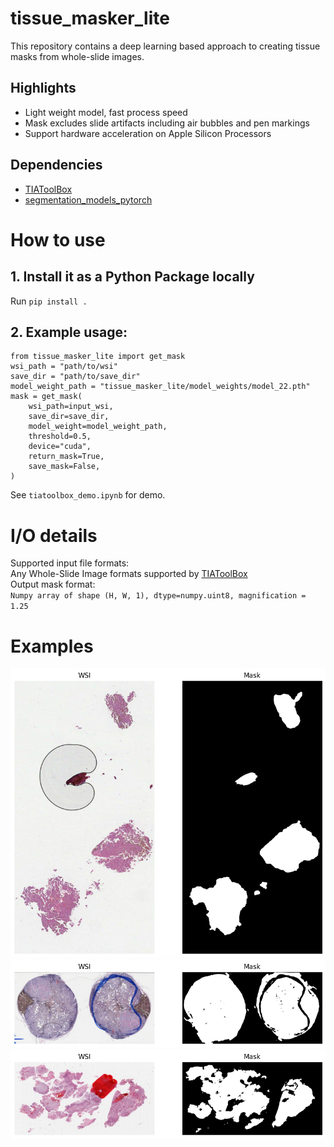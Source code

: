 # tissue_masker_lite
This repository contains a deep learning based approach to creating tissue masks from whole-slide images.

## Highlights
* Light weight model, fast process speed
* Mask excludes slide artifacts including air bubbles and pen markings
* Support hardware acceleration on Apple Silicon Processors

## Dependencies
* [TIAToolBox](https://github.com/TissueImageAnalytics/tiatoolbox)  
* [segmentation_models_pytorch](https://github.com/qubvel/segmentation_models.pytorch)

# How to use
## 1. Install it as a Python Package locally
Run `pip install .`  
## 2. Example usage:  
```
from tissue_masker_lite import get_mask
wsi_path = "path/to/wsi"
save_dir = "path/to/save_dir"
model_weight_path = "tissue_masker_lite/model_weights/model_22.pth"
mask = get_mask(
    wsi_path=input_wsi,
    save_dir=save_dir,
    model_weight=model_weight_path,
    threshold=0.5,
    device="cuda",
    return_mask=True,
    save_mask=False,
)
```  

See `tiatoolbox_demo.ipynb` for demo.

# I/O details
Supported input file formats:  
Any Whole-Slide Image formats supported by [TIAToolBox](https://github.com/TissueImageAnalytics/tiatoolbox)  
Output mask format:  
`Numpy array of shape (H, W, 1), dtype=numpy.uint8, magnification = 1.25`

# Examples
![example 1](images/example1.png)
![example 2](images/example2.png)
![example 3](images/example3.png)